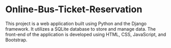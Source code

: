 # Online-Bus-Ticket-Reservation
This project is a web application built using Python and the Django framework. It utilizes a SQLite database to store and manage data. The front-end of the application is developed using HTML, CSS, JavaScript, and Bootstrap.

